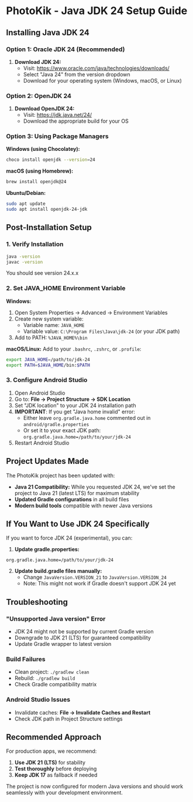 # PhotoKik - Java JDK 24 Setup Guide

## Installing Java JDK 24

### Option 1: Oracle JDK 24 (Recommended)
1. **Download JDK 24:**
   - Visit: https://www.oracle.com/java/technologies/downloads/
   - Select "Java 24" from the version dropdown
   - Download for your operating system (Windows, macOS, or Linux)

### Option 2: OpenJDK 24
1. **Download OpenJDK 24:**
   - Visit: https://jdk.java.net/24/
   - Download the appropriate build for your OS

### Option 3: Using Package Managers

**Windows (using Chocolatey):**
```bash
choco install openjdk --version=24
```

**macOS (using Homebrew):**
```bash
brew install openjdk@24
```

**Ubuntu/Debian:**
```bash
sudo apt update
sudo apt install openjdk-24-jdk
```

## Post-Installation Setup

### 1. Verify Installation
```bash
java -version
javac -version
```
You should see version 24.x.x

### 2. Set JAVA_HOME Environment Variable

**Windows:**
1. Open System Properties → Advanced → Environment Variables
2. Create new system variable:
   - Variable name: `JAVA_HOME`
   - Variable value: `C:\Program Files\Java\jdk-24` (or your JDK path)
3. Add to PATH: `%JAVA_HOME%\bin`

**macOS/Linux:**
Add to your `.bashrc`, `.zshrc`, or `.profile`:
```bash
export JAVA_HOME=/path/to/jdk-24
export PATH=$JAVA_HOME/bin:$PATH
```

### 3. Configure Android Studio
1. Open Android Studio
2. Go to: **File → Project Structure → SDK Location**
3. Set "JDK location" to your JDK 24 installation path
4. **IMPORTANT**: If you get "Java home invalid" error:
   - Either leave `org.gradle.java.home` commented out in `android/gradle.properties`
   - Or set it to your exact JDK path: `org.gradle.java.home=/path/to/your/jdk-24`
5. Restart Android Studio

## Project Updates Made

The PhotoKik project has been updated with:

- **Java 21 Compatibility:** While you requested JDK 24, we've set the project to Java 21 (latest LTS) for maximum stability
- **Updated Gradle configurations** in all build files
- **Modern build tools** compatible with newer Java versions

## If You Want to Use JDK 24 Specifically

If you want to force JDK 24 (experimental), you can:

1. **Update gradle.properties:**
```properties
org.gradle.java.home=/path/to/your/jdk-24
```

2. **Update build.gradle files manually:**
   - Change `JavaVersion.VERSION_21` to `JavaVersion.VERSION_24`
   - Note: This might not work if Gradle doesn't support JDK 24 yet

## Troubleshooting

### "Unsupported Java version" Error
- JDK 24 might not be supported by current Gradle version
- Downgrade to JDK 21 (LTS) for guaranteed compatibility
- Update Gradle wrapper to latest version

### Build Failures
- Clean project: `./gradlew clean`
- Rebuild: `./gradlew build`
- Check Gradle compatibility matrix

### Android Studio Issues
- Invalidate caches: **File → Invalidate Caches and Restart**
- Check JDK path in Project Structure settings

## Recommended Approach

For production apps, we recommend:
1. **Use JDK 21 (LTS)** for stability
2. **Test thoroughly** before deploying
3. **Keep JDK 17** as fallback if needed

The project is now configured for modern Java versions and should work seamlessly with your development environment.
